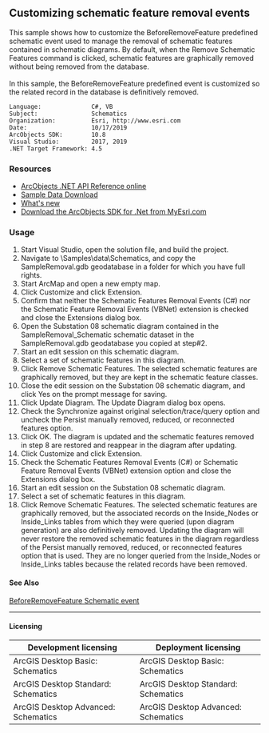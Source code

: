 ## Customizing schematic feature removal events

  <div xmlns="http://www.w3.org/1999/xhtml" xmlns:my="http://schemas.microsoft.com/office/infopath/2003/myXSD/2006-02-10T23:25:53">This sample shows how to customize the BeforeRemoveFeature predefined schematic event used to manage the removal of schematic features contained in schematic diagrams. By default, when the Remove Schematic Features command is clicked, schematic features are graphically removed without being removed from the database.</div>
  <div xmlns="http://www.w3.org/1999/xhtml" xmlns:my="http://schemas.microsoft.com/office/infopath/2003/myXSD/2006-02-10T23:25:53"> </div>
  <div xmlns="http://www.w3.org/1999/xhtml" xmlns:my="http://schemas.microsoft.com/office/infopath/2003/myXSD/2006-02-10T23:25:53">In this sample, the BeforeRemoveFeature predefined event is customized so the related record in the database is definitively removed.</div>  


<!-- TODO: Fill this section below with metadata about this sample-->
```
Language:              C#, VB
Subject:               Schematics
Organization:          Esri, http://www.esri.com
Date:                  10/17/2019
ArcObjects SDK:        10.8
Visual Studio:         2017, 2019
.NET Target Framework: 4.5
```

### Resources

* [ArcObjects .NET API Reference online](http://desktop.arcgis.com/en/arcobjects/latest/net/webframe.htm)  
* [Sample Data Download](../../releases)  
* [What's new](http://desktop.arcgis.com/en/arcobjects/latest/net/webframe.htm#91cabc68-2271-400a-8ff9-c7fb25108546.htm)  
* [Download the ArcObjects SDK for .Net from MyEsri.com](https://my.esri.com/)  

### Usage
1. Start Visual Studio, open the solution file, and build the project.  
1. Navigate to <ArcGIS DeveloperKit install location>\Samples\data\Schematics, and copy the SampleRemoval.gdb geodatabase in a folder for which you have full rights.  
1. Start ArcMap and open a new empty map.  
1. Click Customize and click Extension.  
1. Confirm that neither the Schematic Features Removal Events (C#) nor the Schematic Feature Removal Events (VBNet) extension is checked and close the Extensions dialog box.  
1. Open the Substation 08 schematic diagram contained in the SampleRemoval_Schematic schematic dataset in the SampleRemoval.gdb geodatabase you copied at step#2.  
1. Start an edit session on this schematic diagram.  
1. Select a set of schematic features in this diagram.  
1. Click Remove Schematic Features. The selected schematic features are graphically removed, but they are kept in the schematic feature classes.  
1. Close the edit session on the Substation 08 schematic diagram, and click Yes on the prompt message for saving.  
1. Click Update Diagram. The Update Diagram dialog box opens.  
1. Check the Synchronize against original selection/trace/query option and uncheck the Persist manually removed, reduced, or reconnected features option.  
1. Click OK. The diagram is updated and the schematic features removed in step 8 are restored and reappear in the diagram after updating.   
1. Click Customize and click Extension.  
1. Check the Schematic Features Removal Events (C#) or Schematic Feature Removal Events (VBNet) extension option and close the Extensions dialog box.  
1. Start an edit session on the Substation 08 schematic diagram.  
1. Select a set of schematic features in this diagram.  
1. Click Remove Schematic Features. The selected schematic features are graphically removed, but the associated records on the Inside_Nodes or Inside_Links tables from which they were queried (upon diagram generation) are also definitively removed. Updating the diagram will never restore the removed schematic features in the diagram regardless of the Persist manually removed, reduced, or reconnected features option that is used. They are no longer queried from the Inside_Nodes or Inside_Links tables because the related records have been removed.  







#### See Also  
[BeforeRemoveFeature Schematic event](http://desktop.arcgis.com/search/?q=BeforeRemoveFeature%20Schematic%20event&p=0&language=en&product=arcobjects-sdk-dotnet&version=&n=15&collection=help)  


---------------------------------

#### Licensing  
| Development licensing | Deployment licensing | 
| ------------- | ------------- | 
| ArcGIS Desktop Basic: Schematics | ArcGIS Desktop Basic: Schematics |  
| ArcGIS Desktop Standard: Schematics | ArcGIS Desktop Standard: Schematics |  
| ArcGIS Desktop Advanced: Schematics | ArcGIS Desktop Advanced: Schematics |  


